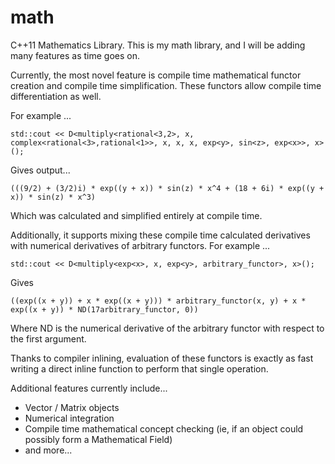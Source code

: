 math
====

C++11 Mathematics Library.  This is my math library, and I will be adding many features as time goes on.

Currently, the most novel feature is compile time mathematical functor creation and compile time simplification.  These functors allow compile time differentiation as well.

For example ...
```
std::cout << D<multiply<rational<3,2>, x, complex<rational<3>,rational<1>>, x, x, x, exp<y>, sin<z>, exp<x>>, x>();
```
Gives output...
```
(((9/2) + (3/2)i) * exp((y + x)) * sin(z) * x^4 + (18 + 6i) * exp((y + x)) * sin(z) * x^3)
```
Which was calculated and simplified entirely at compile time.

Additionally, it supports mixing these compile time calculated derivatives with numerical derivatives of arbitrary functors.  For example ...
```
std::cout << D<multiply<exp<x>, x, exp<y>, arbitrary_functor>, x>();
```
Gives 
```
((exp((x + y)) + x * exp((x + y))) * arbitrary_functor(x, y) + x * exp((x + y)) * ND(17arbitrary_functor, 0))
```

Where ND is the numerical derivative of the arbitrary functor with respect to the first argument.

Thanks to compiler inlining, evaluation of these functors is exactly as fast writing a direct inline function to perform that single operation.

Additional features currently include...
 - Vector / Matrix objects
 - Numerical integration
 - Compile time mathematical concept checking (ie, if an object could possibly form a Mathematical Field)
 - and more...
